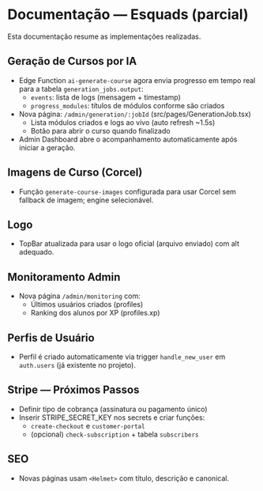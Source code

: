 # Documentação — Esquads (parcial)

Esta documentação resume as implementações realizadas.

## Geração de Cursos por IA
- Edge Function `ai-generate-course` agora envia progresso em tempo real para a tabela `generation_jobs.output`:
  - `events`: lista de logs (mensagem + timestamp)
  - `progress_modules`: títulos de módulos conforme são criados
- Nova página: `/admin/generation/:jobId` (src/pages/GenerationJob.tsx)
  - Lista módulos criados e logs ao vivo (auto refresh ~1.5s)
  - Botão para abrir o curso quando finalizado
- Admin Dashboard abre o acompanhamento automaticamente após iniciar a geração.

## Imagens de Curso (Corcel)
- Função `generate-course-images` configurada para usar Corcel sem fallback de imagem; engine selecionável.

## Logo
- TopBar atualizada para usar o logo oficial (arquivo enviado) com alt adequado.

## Monitoramento Admin
- Nova página `/admin/monitoring` com:
  - Últimos usuários criados (profiles)
  - Ranking dos alunos por XP (profiles.xp)

## Perfis de Usuário
- Perfil é criado automaticamente via trigger `handle_new_user` em `auth.users` (já existente no projeto).

## Stripe — Próximos Passos
- Definir tipo de cobrança (assinatura ou pagamento único)
- Inserir STRIPE_SECRET_KEY nos secrets e criar funções:
  - `create-checkout` e `customer-portal`
  - (opcional) `check-subscription` + tabela `subscribers`

## SEO
- Novas páginas usam `<Helmet>` com título, descrição e canonical.

